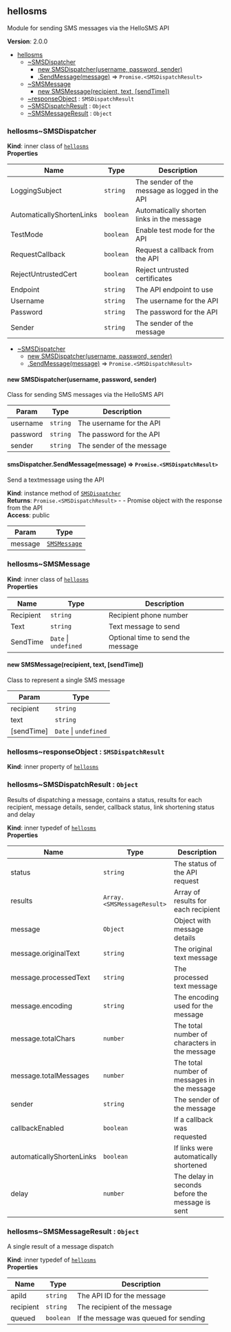 <a name="module_hellosms"></a>

## hellosms
Module for sending SMS messages via the HelloSMS API

**Version**: 2.0.0  

* [hellosms](#module_hellosms)
    * [~SMSDispatcher](#module_hellosms..SMSDispatcher)
        * [new SMSDispatcher(username, password, sender)](#new_module_hellosms..SMSDispatcher_new)
        * [.SendMessage(message)](#module_hellosms..SMSDispatcher+SendMessage) ⇒ <code>Promise.&lt;SMSDispatchResult&gt;</code>
    * [~SMSMessage](#module_hellosms..SMSMessage)
        * [new SMSMessage(recipient, text, [sendTime])](#new_module_hellosms..SMSMessage_new)
    * [~responseObject](#module_hellosms..responseObject) : <code>SMSDispatchResult</code>
    * [~SMSDispatchResult](#module_hellosms..SMSDispatchResult) : <code>Object</code>
    * [~SMSMessageResult](#module_hellosms..SMSMessageResult) : <code>Object</code>

<a name="module_hellosms..SMSDispatcher"></a>

### hellosms~SMSDispatcher
**Kind**: inner class of [<code>hellosms</code>](#module_hellosms)  
**Properties**

| Name | Type | Description |
| --- | --- | --- |
| LoggingSubject | <code>string</code> | The sender of the message as logged in the API |
| AutomaticallyShortenLinks | <code>boolean</code> | Automatically shorten links in the message |
| TestMode | <code>boolean</code> | Enable test mode for the API |
| RequestCallback | <code>boolean</code> | Request a callback from the API |
| RejectUntrustedCert | <code>boolean</code> | Reject untrusted certificates |
| Endpoint | <code>string</code> | The API endpoint to use |
| Username | <code>string</code> | The username for the API |
| Password | <code>string</code> | The password for the API |
| Sender | <code>string</code> | The sender of the message |


* [~SMSDispatcher](#module_hellosms..SMSDispatcher)
    * [new SMSDispatcher(username, password, sender)](#new_module_hellosms..SMSDispatcher_new)
    * [.SendMessage(message)](#module_hellosms..SMSDispatcher+SendMessage) ⇒ <code>Promise.&lt;SMSDispatchResult&gt;</code>

<a name="new_module_hellosms..SMSDispatcher_new"></a>

#### new SMSDispatcher(username, password, sender)
Class for sending SMS messages via the HelloSMS API


| Param | Type | Description |
| --- | --- | --- |
| username | <code>string</code> | The username for the API |
| password | <code>string</code> | The password for the API |
| sender | <code>string</code> | The sender of the message |

<a name="module_hellosms..SMSDispatcher+SendMessage"></a>

#### smsDispatcher.SendMessage(message) ⇒ <code>Promise.&lt;SMSDispatchResult&gt;</code>
Send a textmessage using the API

**Kind**: instance method of [<code>SMSDispatcher</code>](#module_hellosms..SMSDispatcher)  
**Returns**: <code>Promise.&lt;SMSDispatchResult&gt;</code> - - Promise object with the response from the API  
**Access**: public  

| Param | Type |
| --- | --- |
| message | [<code>SMSMessage</code>](#module_hellosms..SMSMessage) | 

<a name="module_hellosms..SMSMessage"></a>

### hellosms~SMSMessage
**Kind**: inner class of [<code>hellosms</code>](#module_hellosms)  
**Properties**

| Name | Type | Description |
| --- | --- | --- |
| Recipient | <code>string</code> | Recipient phone number |
| Text | <code>string</code> | Text message to send |
| SendTime | <code>Date</code> \| <code>undefined</code> | Optional time to send the message |

<a name="new_module_hellosms..SMSMessage_new"></a>

#### new SMSMessage(recipient, text, [sendTime])
Class to represent a single SMS message


| Param | Type |
| --- | --- |
| recipient | <code>string</code> | 
| text | <code>string</code> | 
| [sendTime] | <code>Date</code> \| <code>undefined</code> | 

<a name="module_hellosms..responseObject"></a>

### hellosms~responseObject : <code>SMSDispatchResult</code>
**Kind**: inner property of [<code>hellosms</code>](#module_hellosms)  
<a name="module_hellosms..SMSDispatchResult"></a>

### hellosms~SMSDispatchResult : <code>Object</code>
Results of dispatching a message, contains a status, results for each recipient, message details, sender, callback status, link shortening status and delay

**Kind**: inner typedef of [<code>hellosms</code>](#module_hellosms)  
**Properties**

| Name | Type | Description |
| --- | --- | --- |
| status | <code>string</code> | The status of the API request |
| results | <code>Array.&lt;SMSMessageResult&gt;</code> | Array of results for each recipient |
| message | <code>Object</code> | Object with message details |
| message.originalText | <code>string</code> | The original text message |
| message.processedText | <code>string</code> | The processed text message |
| message.encoding | <code>string</code> | The encoding used for the message |
| message.totalChars | <code>number</code> | The total number of characters in the message |
| message.totalMessages | <code>number</code> | The total number of messages in the message |
| sender | <code>string</code> | The sender of the message |
| callbackEnabled | <code>boolean</code> | If a callback was requested |
| automaticallyShortenLinks | <code>boolean</code> | If links were automatically shortened |
| delay | <code>number</code> | The delay in seconds before the message is sent |

<a name="module_hellosms..SMSMessageResult"></a>

### hellosms~SMSMessageResult : <code>Object</code>
A single result of a message dispatch

**Kind**: inner typedef of [<code>hellosms</code>](#module_hellosms)  
**Properties**

| Name | Type | Description |
| --- | --- | --- |
| apiId | <code>string</code> | The API ID for the message |
| recipient | <code>string</code> | The recipient of the message |
| queued | <code>boolean</code> | If the message was queued for sending |

